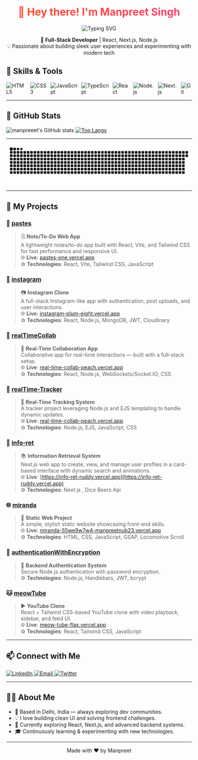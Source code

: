 <h1 align="center">
  <span style="background: linear-gradient(90deg, #ff4b2b, #ff416c); -webkit-background-clip: text; color: transparent;">
    👋 Hey there! I'm Manpreet Singh
  </span>
</h1>

<div align="center">

  <img src="https://readme-typing-svg.demolab.com?font=Fira+Code&size=28&pause=1000&color=2575FC&center=true&vCenter=true&multiline=true&width=700&height=120&lines=Building+modern+web+applications;Creating+seamless+user+experiences;Exploring+React,+Next.js+&+Node.js" alt="Typing SVG" />

</div>
</center>


<p align="center">
  🚀 <strong>Full-Stack Developer</strong> | React, Next.js, Node.js <br>
  💡 Passionate about building sleek user experiences and experimenting with modern tech
</p>

## 🔧 Skills & Tools

<div style="display: flex; flex-wrap: nowrap; gap: 10px; flex-direction: row;">
  <img src="https://img.shields.io/badge/HTML5-E34F26?logo=html5&logoColor=white&style=for-the-badge" alt="HTML5"/>
  <img src="https://img.shields.io/badge/CSS3-1572B6?logo=css3&logoColor=white&style=for-the-badge" alt="CSS3"/>
  <img src="https://img.shields.io/badge/JavaScript-F7DF1E?logo=javascript&logoColor=black&style=for-the-badge" alt="JavaScript"/>
  <img src="https://img.shields.io/badge/TypeScript-3178C6?logo=typescript&logoColor=white&style=for-the-badge" alt="TypeScript"/>
  <img src="https://img.shields.io/badge/React-61DAFB?logo=react&logoColor=black&style=for-the-badge" alt="React"/>
  <img src="https://img.shields.io/badge/Node.js-339933?logo=nodedotjs&logoColor=white&style=for-the-badge" alt="Node.js"/>
  <img src="https://img.shields.io/badge/Next.js-000000?logo=next.js&logoColor=white&style=for-the-badge" alt="Next.js"/>
  <img src="https://img.shields.io/badge/Git-F05032?logo=git&logoColor=white&style=for-the-badge" alt="Git"/>
</div>

----

## 🚀 GitHub Stats

  ![manpreeet's GitHub stats](https://github-readme-stats.vercel.app/api?username=manpreetnub23&show_icons=true)
  [![Top Langs](https://github-readme-stats.vercel.app/api/top-langs/?username=manpreetnub23)](https://github.com/manpreetnub23/github-readme-stats&theme=tokyonight)

---

![snake gif](https://github.com/manpreetnub23/manpreetnub23/blob/output/github-snake-dark.svg)

---

## 📂 My Projects

### 📝 [pastes](https://github.com/manpreetnub23/pastes)
> 🗒️ **Note/To-Do Web App**  
A lightweight notes/to-do app built with React, Vite, and Tailwind CSS for fast performance and responsive UI.  
🌐 **Live**: [pastes-one.vercel.app](https://pastes-one.vercel.app)  
⚙️ **Technologies**: React, Vite, Tailwind CSS, JavaScript

### 📸 [instagram](https://github.com/manpreetnub23/instagram)
> 📷 **Instagram Clone**  
A full-stack Instagram-like app with authentication, post uploads, and user interactions.  
🌐 **Live**: [instagram-plum-eight.vercel.app](https://instagram-plum-eight.vercel.app)  
⚙️ **Technologies**: React, Node.js, MongoDB, JWT, Cloudinary

### 🤝 [realTimeCollab](https://github.com/manpreetnub23/realTimeCollab)
> 💬 **Real-Time Collaboration App**  
Collaborative app for real-time interactions — built with a full-stack setup.  
🌐 **Live**: [real-time-collab-peach.vercel.app](https://real-time-collab-peach.vercel.app)  
⚙️ **Technologies**: React, Node.js, WebSockets/Socket.IO, CSS

### 📍 [realTime-Tracker](https://github.com/manpreetnub23/realTime-Tracker)
> 📍 **Real-Time Tracking System**  
A tracker project leveraging Node.js and EJS templating to handle dynamic updates.  
🌐 **Live**: [real-time-collab-peach.vercel.app](https://real-time-collab-peach.vercel.app)  
⚙️ **Technologies**: Node.js, EJS, JavaScript, CSS

### 🧠 [info-ret](https://github.com/manpreetnub23/info-ret)
> 📚 **Information Retrieval System**  
Next.js web app to create, view, and manage user profiles in a card-based interface with dynamic search and animations.  
🌐 **Live**: [https://info-ret-ruddy.vercel.app](https://info-ret-ruddy.vercel.app)  
⚙️ **Technologies**: Next js , Dice Beers Api

### 🌐 [miranda](https://github.com/manpreetnub23/miranda)
> 🌟 **Static Web Project**  
A simple, stylish static website showcasing front-end skills.  
🌐 **Live**: [miranda-55we9w7w4-manpreetnub23.vercel.app](https://miranda-55we9w7w4-manpreetnub23.vercel.app)  
⚙️ **Technologies**: HTML, CSS, JavaScript, GSAP, Locomotive Scroll

### 🎯 [authenticationWithEncryption](https://github.com/manpreetnub23/authenticationWithEncryption)
> 🔐 **Backend Authentication System**  
Secure Node.js authentication with password encryption.  
⚙️ **Technologies**: Node.js, Handlebars, JWT, bcrypt

### 🐱 [meowTube](https://github.com/manpreetnub23/meowTube)
> ▶️ **YouTube Clone**  
React + Tailwind CSS-based YouTube clone with video playback, sidebar, and feed UI.  
🌐 **Live**: [meow-tube-flax.vercel.app](https://meow-tube-flax.vercel.app)  
⚙️ **Technologies**: React, Tailwind CSS, JavaScript

---

## 📫 Connect with Me

<a href="https://www.linkedin.com/in/manpreetnub23">
  <img src="https://img.shields.io/badge/LinkedIn-0A66C2?logo=linkedin&logoColor=white&style=for-the-badge" alt="LinkedIn"/>
</a>
<a href="mailto:singhmanpreet0107@gmail.com">
  <img src="https://img.shields.io/badge/Email-D14836?logo=gmail&logoColor=white&style=for-the-badge" alt="Email"/>
</a>
<a href="https://x.com/manpreetnub23">
  <img src="https://img.shields.io/badge/Twitter-1DA1F2?logo=twitter&logoColor=white&style=for-the-badge" alt="Twitter"/>
</a>

---

## 👨‍💻 About Me

- 📍 Based in Delhi, India — always exploring dev communities.  
- 💡 I love building clean UI and solving frontend challenges.  
- 🚀 Currently exploring React, Next.js, and advanced backend systems.  
- 🎓 Continuously learning & experimenting with new technologies.

---

<p align="center">
  Made with ❤️ by Manpreet
</p>
